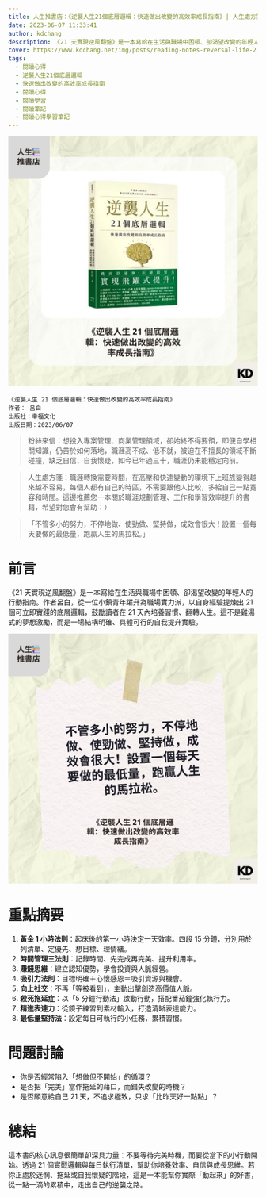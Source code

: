 ```yaml
---
title: 人生推書店：《逆襲人生21個底層邏輯：快速做出改變的高效率成長指南》| 人生處方箋
date: 2023-06-07 11:33:41
author: kdchang
description: 《21 天實現逆風翻盤》是一本寫給在生活與職場中困頓、卻渴望改變的年輕人的行動指南。作者呂白，從一位小鎮青年躍升為職場實力派，以自身經驗提煉出 21 個可立即實踐的底層邏輯，鼓勵讀者在 21 天內培養習慣、翻轉人生。這不是雞湯式的夢想激勵，而是一場結構明確、具體可行的自我提升實驗。
cover: https://www.kdchang.net/img/posts/reading-notes-reversal-life-21-core-logics-a-high-efficiency-growth-guide-for-making-changes-fast-1.jpg
tags:
  - 閱讀心得
  - 逆襲人生21個底層邏輯
  - 快速做出改變的高效率成長指南
  - 閱讀心得
  - 閱讀學習
  - 閱讀筆記
  - 閱讀心得學習筆記
---
```


![](img/posts/reading-notes-reversal-life-21-core-logics-a-high-efficiency-growth-guide-for-making-changes-fast-1.jpg)

```
《逆襲人生 21 個底層邏輯：快速做出改變的高效率成長指南》
作者： 呂白
出版社：幸福文化
出版日期：2023/06/07
```

> 粉絲來信：想投入專案管理、商業管理領域，卻始終不得要領，即便自學相關知識，仍苦於如何落地，職涯高不成、低不就，被迫在不擅長的領域不斷碰撞，缺乏自信、自我懷疑，如今已年過三十，職涯仍未能穩定向前。

> 人生處方箋：職涯轉換需要時間，在高壓和快速變動的環境下上班族變得越來越不容易，每個人都有自己的時區，不需要跟他人比較，多給自己一點寬容和時間。這邊推薦您一本關於職涯規劃管理、工作和學習效率提升的書籍，希望對您會有幫助：）

> 「不管多小的努力，不停地做、使勁做、堅持做，成效會很大！設置一個每天要做的最低量，跑贏人生的馬拉松。」

# 前言

《21 天實現逆風翻盤》是一本寫給在生活與職場中困頓、卻渴望改變的年輕人的行動指南。作者呂白，從一位小鎮青年躍升為職場實力派，以自身經驗提煉出 21 個可立即實踐的底層邏輯，鼓勵讀者在 21 天內培養習慣、翻轉人生。這不是雞湯式的夢想激勵，而是一場結構明確、具體可行的自我提升實驗。

![](img/posts/reading-notes-reversal-life-21-core-logics-a-high-efficiency-growth-guide-for-making-changes-fast-2.jpg)

# 重點摘要

1. **黃金 1 小時法則**：起床後的第一小時決定一天效率。四段 15 分鐘，分別用於列清單、定優先、想目標、理情緒。
2. **時間管理三法則**：記錄時間、先完成再完美、提升利用率。
3. **賺錢思維**：建立認知優勢，學會投資與人脈經營。
4. **吸引力法則**：目標明確＋心懷感恩＝吸引資源與機會。
5. **向上社交**：不再「等被看到」，主動出擊創造高價值人脈。
6. **殺死拖延症**：以「5 分鐘行動法」啟動行動，搭配番茄鐘強化執行力。
7. **精進表達力**：從鏡子練習到素材輸入，打造清晰表達能力。
8. **最低量堅持法**：設定每日可執行的小任務，累積習慣。

# 問題討論

- 你是否經常陷入「想做但不開始」的循環？
- 是否把「完美」當作拖延的藉口，而錯失改變的時機？
- 是否願意給自己 21 天，不追求極致，只求「比昨天好一點點」？

# 總結

這本書的核心訊息很簡單卻深具力量：不要等待完美時機，而要從當下的小行動開始。透過 21 個實戰邏輯與每日執行清單，幫助你培養效率、自信與成長思維。若你正處於迷惘、拖延或自我懷疑的階段，這是一本能幫你實際「動起來」的好書，從一點一滴的累積中，走出自己的逆襲之路。
